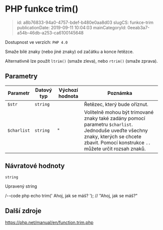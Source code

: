 PHP funkce trim()
================================

> id: a8b76833-94a0-4757-bdef-b480e0aa8d03
> slugCS: funkce-trim
> publicationDate: 2019-09-11 10:04:03
> mainCategoryId: 0eeab3a7-a54b-46db-a253-ca6100145648

Dostupnost ve verzích: `PHP 4.0`

Smaže bílé znaky (nebo jiné znaky) od začátku a konce řetězce.

Alternativně lze použít `ltrim()` (smaže zleva), nebo `rtrim()` (smaže zprava).

Parametry
--------------

| Parametr | Datový typ | Výchozí hodnota | Poznámka |
|-----|-----|-----|-----|
| `$str` | `string` |  | Řetězec, který bude oříznut. |
| `$charlist` | `string` | " | Volitelně mohou být trimované znaky také zadány pomocí parametru `$charlist`. Jednoduše uveďte všechny znaky, kterých se chcete zbavit. Pomocí konstrukce `..` můžete určit rozsah znaků. |

Návratové hodnoty
----------------

`string`

Upravený string

/--code php
echo trim('             Ahoj, jak se máš?      '); // "Ahoj, jak se máš?"

Další zdroje
------------

https://php.net/manual/en/function.trim.php
